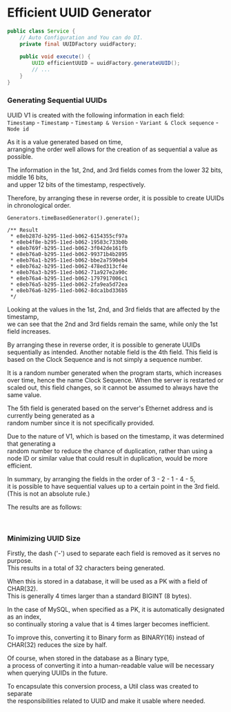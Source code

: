 # Efficient UUID Generator

```java
public class Service {
    // Auto Configuration and You can do DI.
    private final UUIDFactory uuidFactory;
    
    public void execute() {
        UUID efficientUUID = uuidFactory.generateUUID();
        // ...
    }
}

```

### Generating Sequential UUIDs
UUID V1 is created with the following information in each field:  
`Timestamp` - `Timestamp` - `Timestamp & Version` - `Variant & Clock sequence` - `Node id`

As it is a value generated based on time,  
arranging the order well allows for the creation of as sequential a value as possible.

The information in the 1st, 2nd, and 3rd fields comes from the lower 32 bits, middle 16 bits,  
and upper 12 bits of the timestamp, respectively.

Therefore, by arranging these in reverse order, it is possible to create UUIDs in chronological order.

```
Generators.timeBasedGenerator().generate();

/** Result
 * e8eb287d-b295-11ed-b062-6154355cf97a
 * e8eb4f8e-b295-11ed-b062-19583c733b0b
 * e8eb769f-b295-11ed-b062-3f042de161fb
 * e8eb76a0-b295-11ed-b062-99371b4b2895
 * e8eb76a1-b295-11ed-b062-bbe2a7590eb4
 * e8eb76a2-b295-11ed-b062-478ed313cf4e
 * e8eb76a3-b295-11ed-b062-71a927e2a90c
 * e8eb76a4-b295-11ed-b062-1797917006c1
 * e8eb76a5-b295-11ed-b062-2fa9ea5d72ea
 * e8eb76a6-b295-11ed-b062-8dca1bd336b5
 */
```

Looking at the values in the 1st, 2nd, and 3rd fields that are affected by the timestamp,  
we can see that the 2nd and 3rd fields remain the same, while only the 1st field increases.

By arranging these in reverse order, it is possible to generate UUIDs sequentially as intended. 
Another notable field is the 4th field. This field is based on the Clock Sequence and is not simply a sequence number.

It is a random number generated when the program starts, which increases over time, hence the name Clock Sequence.
When the server is restarted or scaled out, this field changes, so it cannot be assumed to always have the same value.

The 5th field is generated based on the server's Ethernet address and is currently being generated as a   
random number since it is not specifically provided.

Due to the nature of V1, which is based on the timestamp, it was determined that generating a   
random number to reduce the chance of duplication, rather than using a node ID or similar value that could result in duplication,
would be more efficient.

In summary, by arranging the fields in the order of 3 - 2 - 1 - 4 - 5,   
it is possible to have sequential values up to a certain point in the 3rd field. (This is not an absolute rule.)

The results are as follows:

<br>

### Minimizing UUID Size

Firstly, the dash ('-') used to separate each field is removed as it serves no purpose.  
This results in a total of 32 characters being generated.

When this is stored in a database, it will be used as a PK with a field of CHAR(32).   
This is generally 4 times larger than a standard BIGINT (8 bytes).

In the case of MySQL, when specified as a PK, it is automatically designated as an index,  
so continually storing a value that is 4 times larger becomes inefficient.

To improve this, converting it to Binary form as BINARY(16) instead of CHAR(32) reduces the size by half.

Of course, when stored in the database as a Binary type,  
a process of converting it into a human-readable value will be necessary when querying UUIDs in the future.

To encapsulate this conversion process, a Util class was created to separate  
the responsibilities related to UUID and make it usable where needed.